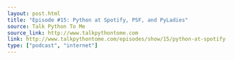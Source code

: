 ```yaml
---
layout: post.html
title: "Episode #15: Python at Spotify, PSF, and PyLadies"
source: Talk Python To Me
source_link: http://www.talkpythontome.com
link: http://www.talkpythontome.com/episodes/show/15/python-at-spotify-psf-and-pyladies
type: ["podcast", "internet"]
---
```

